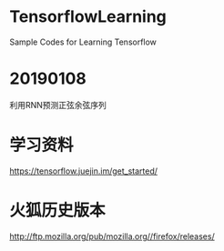 # TensorflowLearning
Sample Codes for Learning Tensorflow


# 20190108
利用RNN预测正弦余弦序列

# 学习资料
https://tensorflow.juejin.im/get_started/

# 火狐历史版本
http://ftp.mozilla.org/pub/mozilla.org//firefox/releases/
